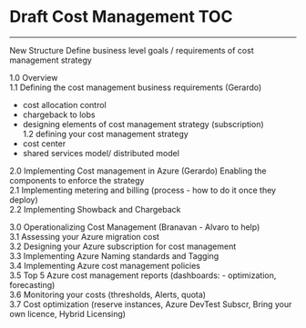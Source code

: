 # Draft Cost Management TOC

--------------------
New Structure
Define business level goals / requirements of cost management strategy


1.0 Overview  
1.1 Defining the cost management business requirements (Gerardo)  
  - cost allocation control  
  - chargeback to lobs  
  - designing elements of cost management strategy (subscription)  
1.2 defining your cost management strategy  
  - cost center  
  - shared services model/ distributed model  
 
 
2.0 Implementing Cost management in Azure (Gerardo)   Enabling the components to enforce the strategy  
   2.1 Implementing metering and billing (process - how to do it once they deploy)  
   2.2 Implementing Showback and Chargeback  

3.0 Operationalizing Cost Management (Branavan - Alvaro to help)  
3.1 Assessing your Azure migration cost  
3.2 Designing your Azure subscription for cost management  
3.3 Implementing Azure Naming standards and Tagging  
3.4 Implementing Azure cost management policies  
3.5 Top 5 Azure cost management reports (dashboards: - optimization, forecasting)  
3.6 Monitoring your costs (thresholds, Alerts, quota)  
3.7 Cost optimization (reserve instances, Azure DevTest Subscr, Bring your own licence, Hybrid Licensing) 



